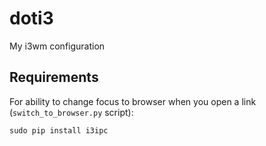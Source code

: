 # doti3
My i3wm configuration

## Requirements

For ability to change focus to browser when you open a link (`switch_to_browser.py` script):

    sudo pip install i3ipc
    
